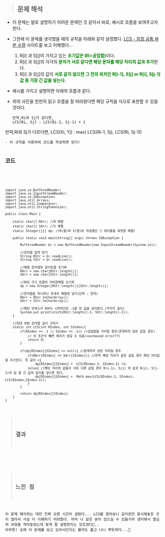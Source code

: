 <p><img alt="" src="https://velog.velcdn.com/images/gayeong39/post/3851655f-3424-4b2f-b9ce-eb7fa0d0c2da/image.png" /></p>
<blockquote>
<h2 id="문제-해석">문제 해석</h2>
</blockquote>
<ul>
<li><p>이 문제는 말로 설명하기 어려운 문제인 것 같아서 바로, 예시로 흐름을 보여주고자 한다.</p>
</li>
<li><p>그전에 이 문제를 생각했을 때의 규칙을 아래와 같이 설정했다.
<a href="https://ko.wikipedia.org/wiki/%EC%B5%9C%EC%9E%A5_%EA%B3%B5%ED%86%B5_%EB%B6%80%EB%B6%84_%EC%88%98%EC%97%B4">LCS - 최장 공통 부분 수열</a> 사이트를 보고 이해했다...
<img alt="" src="https://velog.velcdn.com/images/gayeong39/post/c973e8b7-c3a5-4618-94b3-a469348d591f/image.png" /></p>
<ol>
<li>R[i] 과 S[j]이 가지고 있는 <span style="color: green;"><strong>초기값은 Ø(=공집합)</strong></span>이다.</li>
<li>R[i] 과 S[j]의 각각의 <span style="color: green;"><strong>문자가 서로 같다면 해당 문자를 해당 자리의 값과 추가</strong></span>한다.</li>
<li>R[i] 과 S[j]의 값이 <span style="color: green;"><strong>서로 같지 않으면 그 전의 위치인 R[i-1], S[j] or R[i], S[j-1]값 중 가장 긴 값을 넣는다</strong></span>.</li>
</ol>
</li>
<li><p>예시를 가지고 설명하면 아래의 흐름과 같다.
<img alt="" src="https://velog.velcdn.com/images/gayeong39/post/97a5311d-43e6-4247-9a20-78ae2545271f/image.png" /></p>
</li>
<li><p>위의 사진을 천천히 읽고 흐름을 잘 따라왔다면 해당 규칙을 식으로 표현할 수 있을 것이다.</p>
<pre><code>만약,Ri와 Sj가 같다면,
LCS(Ri, Sj) : LCS(Ri-1, Sj-1) + 1     
</code></pre></li>
</ul>
<p>만약,Ri와 Sj가 다르다면,
LCS(Xi, Yj) : max( LCS(Ri-1, Sj), LCS(Ri, Sj-1))     </p>
<pre><code>- 이 규칙을 사용하여 코드를 작성하면 된다!

<h2 id="코드">코드</h2>

<pre><code class="language-java">
    
import java.io.BufferedReader;
import java.io.InputStreamReader;
import java.io.IOException;
import java.util.Arrays;
import java.util.Comparator;
import java.util.StringTokenizer;

public class Main {

    static char[] RArr; //R 배열
    static char[] SArr; //S 배열
    static Integer[][] dp; //R(열)와 S(행)로 작성했던 그 테이블을 표현할 배열!

    public static void main(String[] args) throws IOException {

        BufferedReader br = new BufferedReader(new InputStreamReader(System.in));

        //문자열 입력 받기
        String RStr = br.readLine();
        String SStr = br.readLine();

        //배열 문자열의 길이만큼 초기화
        RArr = new char[RStr.length()];
        SArr = new char[SStr.length()];

        //RXS 크기 만큼의 이차원배열 초기회
        dp = new Integer[RStr.length()][SStr.length()];

        //문자열을 하나하나 쪼개서 배열에 넣기(단위 : 문자)
        RArr = RStr.toCharArray();
        SArr = SStr.toCharArray();

        //해당 인덱스가 0부터 시작하므로 -1을 한 값을 넣어준다.(각각의 길이)
        System.out.println(LCS(RStr.length()-1, SStr.length()-1));
    }

    //최대 부분 문자열 길이 구하기
    static int LCS(int RIndex, int SIndex){
        if(RIndex == -1 || SIndex == -1){ //공집합을 가리킬 경우(존재하지 않은 값일 경우)
            // 이 조건식 빼면 에러가 생길 수 있음(=outbound error??)
            return 0;
        }

        if(dp[RIndex][SIndex] == null){ //탐색하지 않은 자리일 경우
            if(RArr[RIndex] == SArr[SIndex]){ //만약 해당 자리가 같은 값일 경우 해당 자리값을 추가한다. 즉 길이 +1
                dp[RIndex][SIndex] =  LCS(RIndex-1, SIndex-1) +1;
            }else{ //해당 자리의 값들이 서로 다른 값일 경우 R(i-1), S(j) 의 값과 R(i), S(j-1)의 값 중 긴 값의 길이를 넣으면 된다.
                dp[RIndex][SIndex] =  Math.max(LCS(RIndex-1, SIndex), LCS(RIndex,SIndex-1));
            }
        }

        return dp[RIndex][SIndex];
    }
}</code></pre>

<blockquote>
<h2 id="결과">결과</h2>
</blockquote>
<p><img alt="" src="https://velog.velcdn.com/images/gayeong39/post/1a016ad1-433e-48e5-9f15-e56ae5543cf2/image.png" /></p>
<blockquote>
<h2 id="느낀-점">느낀 점</h2>
</blockquote>
<p>이 문제 해석하는 데만 진짜 오랜 시간이 걸렸다... LCS를 찾아보니 길이로만 표시해놓은 곳이 많아서 사실 더 이해하기 어려웠다. 아마 나 같은 분이 있으실 수 있을거라 생각해서 열심히 과정을 적어놓았는데 맞게 잘 설명한지는 모르겠다🥹..
아무튼! 오래 이 문제를 보고 있어서인지는 몰라도 풀고 나니 뿌듯하다...🫣</p>
